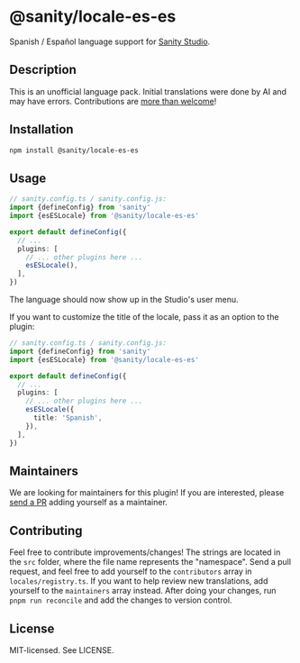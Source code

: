 # @sanity/locale-es-es

Spanish / Español language support for [Sanity Studio](https://www.sanity.io/).

## Description

This is an unofficial language pack. Initial translations were done by AI and may have errors. Contributions are [more than welcome](#contributing)!

## Installation

```sh
npm install @sanity/locale-es-es
```

## Usage

```ts
// sanity.config.ts / sanity.config.js:
import {defineConfig} from 'sanity'
import {esESLocale} from '@sanity/locale-es-es'

export default defineConfig({
  // ...
  plugins: [
    // ... other plugins here ...
    esESLocale(),
  ],
})
```

The language should now show up in the Studio's user menu.

If you want to customize the title of the locale, pass it as an option to the plugin:

```ts
// sanity.config.ts / sanity.config.js:
import {defineConfig} from 'sanity'
import {esESLocale} from '@sanity/locale-es-es'

export default defineConfig({
  // ...
  plugins: [
    // ... other plugins here ...
    esESLocale({
      title: 'Spanish',
    }),
  ],
})
```

## Maintainers

We are looking for maintainers for this plugin!
If you are interested, please [send a PR](/CONTRIBUTING.md#maintaining-a-locale) adding yourself as a maintainer.

## Contributing

Feel free to contribute improvements/changes! The strings are located in the `src` folder, where the file name represents the "namespace". Send a pull request, and feel free to add yourself to the `contributors` array in `locales/registry.ts`. If you want to help review new translations, add yourself to the `maintainers` array instead. After doing your changes, run `pnpm run reconcile` and add the changes to version control.

## License

MIT-licensed. See LICENSE.
